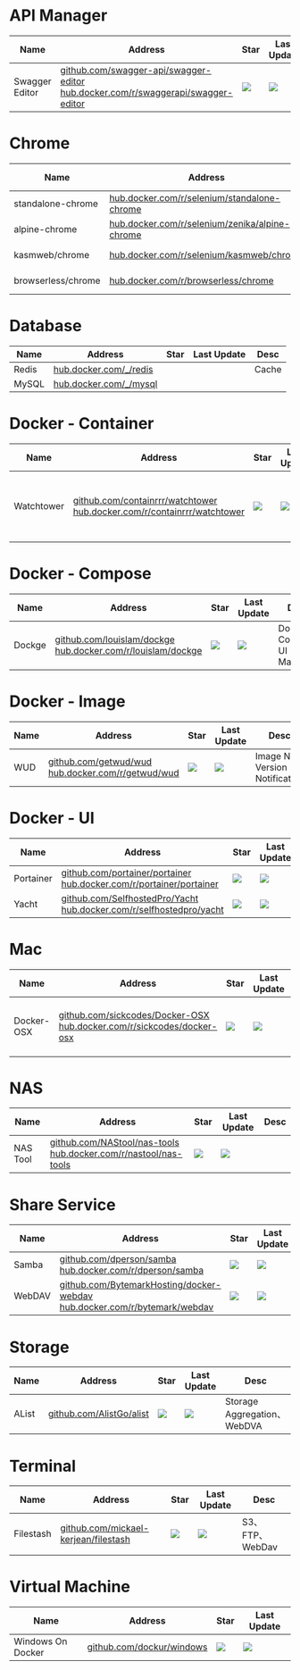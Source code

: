 # API Manager
Name| Address | Star| Last Update| Desc
-|-|-|-|-|
Swagger Editor|[github.com/swagger-api/swagger-editor](https://github.com/swagger-api/swagger-editor)<br/>[hub.docker.com/r/swaggerapi/swagger-editor](https://hub.docker.com/r/swaggerapi/swagger-editor)|<img src="https://img.shields.io/github/stars/swagger-api/swagger-editor?style=for-the-badge" />|<img src="https://img.shields.io/github/last-commit/swagger-api/swagger-editor?style=for-the-badge" />|

# Chrome
Name| Address | Pulls| Last Update| Desc
-|-|-|-|-|
standalone-chrome|[hub.docker.com/r/selenium/standalone-chrome](https://hub.docker.com/r/selenium/standalone-chrome)|<img src="https://img.shields.io/docker/pulls/selenium/standalone-chrome?color=%2348BB78&logo=docker&label=pulls" alt="Downloads" />|| for selenium
alpine-chrome|[hub.docker.com/r/selenium/zenika/alpine-chrome](https://hub.docker.com/r/zenika/alpine-chrome)|<img src="https://img.shields.io/docker/pulls/zenika/alpine-chrome?color=%2348BB78&logo=docker&label=pulls" alt="Downloads" />|| for selenium
kasmweb/chrome|[hub.docker.com/r/selenium/kasmweb/chrome](https://hub.docker.com/r/kasmweb/chrome)|<img src="https://img.shields.io/docker/pulls/kasmweb/chrome?color=%2348BB78&logo=docker&label=pulls" alt="Downloads" />|| for selenium
browserless/chrome|[hub.docker.com/r/browserless/chrome](https://hub.docker.com/r/browserless/chrome)|<img src="https://img.shields.io/docker/pulls/browserless/chrome?color=%2348BB78&logo=docker&label=pulls" alt="Downloads" />||

# Database
Name| Address | Star| Last Update| Desc
-|-|-|-|-|
Redis|[hub.docker.com/_/redis](https://hub.docker.com/_/redis)|||Cache
MySQL|[hub.docker.com/_/mysql](https://hub.docker.com/_/mysql)|||

# Docker - Container
Name| Address | Star| Last Update|Desc
-|-|-|-|-|
Watchtower|[github.com/containrrr/watchtower](https://github.com/containrrr/watchtower)<br/>[hub.docker.com/r/containrrr/watchtower](https://hub.docker.com/r/containrrr/watchtower)|<img src="https://img.shields.io/github/stars/containrrr/watchtower?style=for-the-badge" />|<img src="https://img.shields.io/github/last-commit/containrrr/watchtower?style=for-the-badge" />|Automating Docker Container Base Image Updates


# Docker - Compose
Name| Address | Star| Last Update|Desc
-|-|-|-|-|
Dockge|[github.com/louislam/dockge](https://github.com/louislam/dockge)<br/>[hub.docker.com/r/louislam/dockge](https://hub.docker.com/r/louislam/dockge)|<img src="https://img.shields.io/github/stars/louislam/dockge?style=for-the-badge" />|<img src="https://img.shields.io/github/last-commit/louislam/dockge?style=for-the-badge" />|Docker Compose UI Manager

# Docker - Image
Name| Address | Star| Last Update|Desc
-|-|-|-|-|
WUD|[github.com/getwud/wud](https://github.com/getwud/wud)<br/>[hub.docker.com/r/getwud/wud](https://hub.docker.com/r/getwud/wud)|<img src="https://img.shields.io/github/stars/getwud/wud?style=for-the-badge" />|<img src="https://img.shields.io/github/last-commit/getwud/wud?style=for-the-badge" />|Image New Version Notification

# Docker - UI
Name| Address | Star| Last Update|Desc
-|-|-|-|-|
Portainer|[github.com/portainer/portainer](https://github.com/portainer/portainer)<br/>[hub.docker.com/r/portainer/portainer](https://hub.docker.com/r/portainer/portainer)|<img src="https://img.shields.io/github/stars/portainer/portainer?style=for-the-badge" />|<img src="https://img.shields.io/github/last-commit/portainer/portainer?style=for-the-badge" />|
Yacht|[github.com/SelfhostedPro/Yacht](https://github.com/selfhostedpro/yacht)<br/>[hub.docker.com/r/selfhostedpro/yacht](https://hub.docker.com/r/SelfhostedPro/Yacht)|<img src="https://img.shields.io/github/stars/SelfhostedPro/Yacht?style=for-the-badge" />|<img src="https://img.shields.io/github/last-commit/SelfhostedPro/Yacht?style=for-the-badge" />|

# Mac
Name| Address | Star| Last Update|Desc
-|-|-|-|-|
Docker-OSX|[github.com/sickcodes/Docker-OSX](https://github.com/sickcodes/Docker-OSX)<br/>[hub.docker.com/r/sickcodes/docker-osx](https://hub.docker.com/r/sickcodes/docker-osx)|<img src="https://img.shields.io/github/stars/sickcodes/Docker-OSX?style=for-the-badge" />|<img src="https://img.shields.io/github/last-commit/sickcodes/Docker-OSX?style=for-the-badge" />|Run macOS VM in a Docker

# NAS
Name| Address | Star| Last Update|Desc
-|-|-|-|-|
NAS Tool|[github.com/NAStool/nas-tools](https://github.com/NAStool/nas-tools)<br/>[hub.docker.com/r/nastool/nas-tools](https://hub.docker.com/r/nastool/nas-tools)|<img src="https://img.shields.io/github/stars/NAStool/nas-tools?style=for-the-badge" />|<img src="https://img.shields.io/github/last-commit/NAStool/nas-tools?style=for-the-badge" />|

# Share Service
Name| Address | Star| Last Update|Desc
-|-|-|-|-|
Samba|[github.com/dperson/samba](https://github.com/dperson/samba)<br/>[hub.docker.com/r/dperson/samba](https://hub.docker.com/r/dperson/samba)|<img src="https://img.shields.io/github/stars/dperson/samba?style=for-the-badge" />|<img src="https://img.shields.io/github/last-commit/dperson/samba?style=for-the-badge" />|SMB Protocol
WebDAV|[github.com/BytemarkHosting/docker-webdav](https://github.com/BytemarkHosting/docker-webdav)<br/>[hub.docker.com/r/bytemark/webdav](https://hub.docker.com/r/bytemark/webdav)|<img src="https://img.shields.io/github/stars/BytemarkHosting/docker-webdav?style=for-the-badge" />|<img src="https://img.shields.io/github/last-commit/BytemarkHosting/docker-webdav?style=for-the-badge" />|WebDAV  Protocol

# Storage
Name| Address | Star| Last Update|Desc
-|-|-|-|-|
AList|[github.com/AlistGo/alist](https://github.com/AlistGo/alist)|<img src="https://img.shields.io/github/stars/AlistGo/alist?style=for-the-badge" />|<img src="https://img.shields.io/github/last-commit/AlistGo/alist?style=for-the-badge" />|Storage Aggregation、WebDVA

# Terminal
Name| Address | Star| Last Update|Desc
-|-|-|-|-|
Filestash|[github.com/mickael-kerjean/filestash](https://github.com/mickael-kerjean/filestash)|<img src="https://img.shields.io/github/stars/mickael-kerjean/filestash?style=for-the-badge" />|<img src="https://img.shields.io/github/last-commit/mickael-kerjean/filestash?style=for-the-badge" />|S3、FTP、WebDav


# Virtual Machine
Name| Address | Star| Last Update
-|-|-|-|
Windows On Docker|[github.com/dockur/windows](https://github.com/dockur/windows)|<img src="https://img.shields.io/github/stars/dockur/windows?style=for-the-badge" />|<img src="https://img.shields.io/github/last-commit/dockur/windows?style=for-the-badge" />
